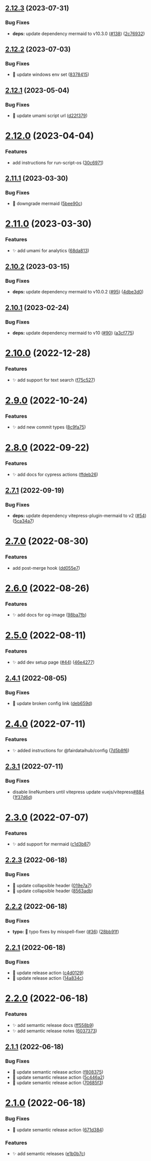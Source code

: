 ## [2.12.3](https://github.com/fairdataihub/dev.fairdataihub.org/compare/v2.12.2...v2.12.3) (2023-07-31)

### Bug Fixes

- **deps:** update dependency mermaid to v10.3.0 ([#138](https://github.com/fairdataihub/dev.fairdataihub.org/issues/138)) ([2c76932](https://github.com/fairdataihub/dev.fairdataihub.org/commit/2c76932700736f2e621cc61341b5450d9242e69b))

## [2.12.2](https://github.com/fairdataihub/dev.fairdataihub.org/compare/v2.12.1...v2.12.2) (2023-07-03)

### Bug Fixes

- 🐛 update windows env set ([8378415](https://github.com/fairdataihub/dev.fairdataihub.org/commit/83784157884aa77566e92c18ae4c923797fcad87))

## [2.12.1](https://github.com/fairdataihub/dev.fairdataihub.org/compare/v2.12.0...v2.12.1) (2023-05-04)

### Bug Fixes

- 🐛 update umami script url ([d22f379](https://github.com/fairdataihub/dev.fairdataihub.org/commit/d22f37926c6a719a514b265a3fcf8eec11e67fad))

# [2.12.0](https://github.com/fairdataihub/dev.fairdataihub.org/compare/v2.11.1...v2.12.0) (2023-04-04)

### Features

- add instructions for run-script-os ([30c6971](https://github.com/fairdataihub/dev.fairdataihub.org/commit/30c697195e757a066046ec5777e642fe922b0a86))

## [2.11.1](https://github.com/fairdataihub/dev.fairdataihub.org/compare/v2.11.0...v2.11.1) (2023-03-30)

### Bug Fixes

- 🐛 downgrade mermaid ([5bee90c](https://github.com/fairdataihub/dev.fairdataihub.org/commit/5bee90c52b36cce2e90413a3d1891cd77f88175e))

# [2.11.0](https://github.com/fairdataihub/dev.fairdataihub.org/compare/v2.10.2...v2.11.0) (2023-03-30)

### Features

- ✨ add umami for analytics ([68da813](https://github.com/fairdataihub/dev.fairdataihub.org/commit/68da813201a5d6510ceac909314c5b52a4db899c))

## [2.10.2](https://github.com/fairdataihub/dev.fairdataihub.org/compare/v2.10.1...v2.10.2) (2023-03-15)

### Bug Fixes

- **deps:** update dependency mermaid to v10.0.2 ([#95](https://github.com/fairdataihub/dev.fairdataihub.org/issues/95)) ([4dbe3d0](https://github.com/fairdataihub/dev.fairdataihub.org/commit/4dbe3d042b8de99cc3eacb850cdea8032d873778))

## [2.10.1](https://github.com/fairdataihub/dev.fairdataihub.org/compare/v2.10.0...v2.10.1) (2023-02-24)

### Bug Fixes

- **deps:** update dependency mermaid to v10 ([#90](https://github.com/fairdataihub/dev.fairdataihub.org/issues/90)) ([a3cf775](https://github.com/fairdataihub/dev.fairdataihub.org/commit/a3cf775a66a03b6688655ac66cbeb7b525a217d2))

# [2.10.0](https://github.com/fairdataihub/dev.fairdataihub.org/compare/v2.9.0...v2.10.0) (2022-12-28)

### Features

- ✨ add support for text search ([f75c527](https://github.com/fairdataihub/dev.fairdataihub.org/commit/f75c527a707660e147d63e9b180f07485e25d403))

# [2.9.0](https://github.com/fairdataihub/dev.fairdataihub.org/compare/v2.8.0...v2.9.0) (2022-10-24)

### Features

- ✨ add new commit types ([8c9fa75](https://github.com/fairdataihub/dev.fairdataihub.org/commit/8c9fa75ad8190c69311e77c98c992a7d055db00c))

# [2.8.0](https://github.com/fairdataihub/dev.fairdataihub.org/compare/v2.7.1...v2.8.0) (2022-09-22)

### Features

- ✨ add docs for cypress actions ([ffdeb26](https://github.com/fairdataihub/dev.fairdataihub.org/commit/ffdeb26dcdfdd580cd4df75aee3dfdb1b4527aa1))

## [2.7.1](https://github.com/fairdataihub/dev.fairdataihub.org/compare/v2.7.0...v2.7.1) (2022-09-19)

### Bug Fixes

- **deps:** update dependency vitepress-plugin-mermaid to v2 ([#54](https://github.com/fairdataihub/dev.fairdataihub.org/issues/54)) ([5ca34a7](https://github.com/fairdataihub/dev.fairdataihub.org/commit/5ca34a7d962651fb8c13f92a386ba3cce797253b))

# [2.7.0](https://github.com/fairdataihub/dev.fairdataihub.org/compare/v2.6.0...v2.7.0) (2022-08-30)

### Features

- add post-merge hook ([dd055e7](https://github.com/fairdataihub/dev.fairdataihub.org/commit/dd055e73f9532b1089b31be2ccd910e0f5877882))

# [2.6.0](https://github.com/fairdataihub/dev.fairdataihub.org/compare/v2.5.0...v2.6.0) (2022-08-26)

### Features

- ✨ add docs for og-image ([98ba7fb](https://github.com/fairdataihub/dev.fairdataihub.org/commit/98ba7fb77141db730e24c400f19ca0f1c20766aa))

# [2.5.0](https://github.com/fairdataihub/dev.fairdataihub.org/compare/v2.4.1...v2.5.0) (2022-08-11)

### Features

- ✨ add dev setup page ([#44](https://github.com/fairdataihub/dev.fairdataihub.org/issues/44)) ([46e4277](https://github.com/fairdataihub/dev.fairdataihub.org/commit/46e42778055e51b101df8debb3ca788fc1656985))

## [2.4.1](https://github.com/fairdataihub/dev.fairdataihub.org/compare/v2.4.0...v2.4.1) (2022-08-05)

### Bug Fixes

- 🐛 update broken config link ([deb659d](https://github.com/fairdataihub/dev.fairdataihub.org/commit/deb659d38d5eac8d321ddff7844441601b2283ac))

# [2.4.0](https://github.com/fairdataihub/dev.fairdataihub.org/compare/v2.3.1...v2.4.0) (2022-07-11)

### Features

- ✨ added instructions for @fairdataihub/config ([7d5b8f6](https://github.com/fairdataihub/dev.fairdataihub.org/commit/7d5b8f6278556353ef9e27f4c5d6cd13c27cb314))

## [2.3.1](https://github.com/fairdataihub/dev.fairdataihub.org/compare/v2.3.0...v2.3.1) (2022-07-11)

### Bug Fixes

- disable lineNumbers until vitepress update vuejs/vitepress[#884](https://github.com/fairdataihub/dev.fairdataihub.org/issues/884) ([1f37d6d](https://github.com/fairdataihub/dev.fairdataihub.org/commit/1f37d6dd1687095fb0d2bb028f87b3e25f04838c))

# [2.3.0](https://github.com/fairdataihub/dev.fairdataihub.org/compare/v2.2.3...v2.3.0) (2022-07-07)

### Features

- ✨ add support for mermaid ([c1d3b87](https://github.com/fairdataihub/dev.fairdataihub.org/commit/c1d3b87535aaaed86308e844e3fc23ea97325196))

## [2.2.3](https://github.com/fairdataihub/dev.fairdataihub.org/compare/v2.2.2...v2.2.3) (2022-06-18)

### Bug Fixes

- 🐛 update collapsible header ([019e7a7](https://github.com/fairdataihub/dev.fairdataihub.org/commit/019e7a78397920f841570496f12bcb919c2085db))
- 🐛 update collapsible header ([8563adb](https://github.com/fairdataihub/dev.fairdataihub.org/commit/8563adb747179d3fb1c3951ba7bc2ae9dfc9947d))

## [2.2.2](https://github.com/fairdataihub/dev.fairdataihub.org/compare/v2.2.1...v2.2.2) (2022-06-18)

### Bug Fixes

- **typo:** 🐛 typo fixes by misspell-fixer ([#36](https://github.com/fairdataihub/dev.fairdataihub.org/issues/36)) ([28bb91f](https://github.com/fairdataihub/dev.fairdataihub.org/commit/28bb91f78b93c732d8f1f45730452e3f5791de31))

## [2.2.1](https://github.com/fairdataihub/dev.fairdataihub.org/compare/v2.2.0...v2.2.1) (2022-06-18)

### Bug Fixes

- 🐛 update release action ([c4d0129](https://github.com/fairdataihub/dev.fairdataihub.org/commit/c4d01293b7f0f59e6503f2f1ad735b91d32fac97))
- 🐛 update release action ([14a834c](https://github.com/fairdataihub/dev.fairdataihub.org/commit/14a834c1d5d008bcfa65d6ccfe9cc4aa57b3f668))

# [2.2.0](https://github.com/fairdataihub/dev.fairdataihub.org/compare/v2.1.1...v2.2.0) (2022-06-18)

### Features

- ✨ add semantic release docs ([ff558b9](https://github.com/fairdataihub/dev.fairdataihub.org/commit/ff558b969e419d26e8898fb1f6e229f5523c79f3))
- ✨ add semantic release notes ([6037373](https://github.com/fairdataihub/dev.fairdataihub.org/commit/60373732f1c955b245013ae73b571ef895ed108f))

## [2.1.1](https://github.com/fairdataihub/fairdataihub-docs/compare/v2.1.0...v2.1.1) (2022-06-18)

### Bug Fixes

- 🐛 update semantic release action ([f808375](https://github.com/fairdataihub/fairdataihub-docs/commit/f808375bcf19e0862ac083690ba3b2ca79e0e279))
- 🐛 update semantic release action ([5c446a2](https://github.com/fairdataihub/fairdataihub-docs/commit/5c446a274ef80971e990c23f31bfadf8613e020a))
- 🐛 update semantic release action ([70685f3](https://github.com/fairdataihub/fairdataihub-docs/commit/70685f3f5462c9b2edb88649d9a319d4116e4a8b))

# [2.1.0](https://github.com/fairdataihub/dev.fairdataihub.org/compare/v2.0.0...v2.1.0) (2022-06-18)

### Bug Fixes

- 🐛 update semantic release action ([671d384](https://github.com/fairdataihub/dev.fairdataihub.org/commit/671d3842c9797e95e67e6ab89ac1c520dbc606cf))

### Features

- ✨ add semantic releases ([e1b0b7c](https://github.com/fairdataihub/dev.fairdataihub.org/commit/e1b0b7c9af0a6e26a54023cd41f3eb20771aebc6))
